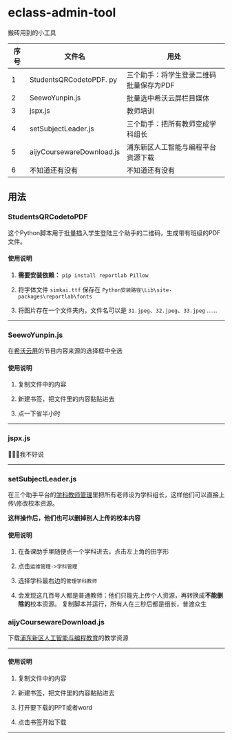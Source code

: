 
# eclass-admin-tool

搬砖用到的小工具



| 序号 | 文件名 | 用处 |
| --- | --- | --- |
| 1 | StudentsQRCodetoPDF. py | 三个助手：将学生登录二维码批量保存为PDF |
| 2 | SeewoYunpin.js | 批量选中希沃云屏栏目媒体 |
| 3 | jspx.js | 教师培训 |
| 4 | setSubjectLeader.js | 三个助手：把所有教师变成学科组长 |
| 5 | aijyCoursewareDownload.js | 浦东新区人工智能与编程平台资源下载 |
| 6 | 不知道还有没有 | 不知道还有没有 |

## 用法

### StudentsQRCodetoPDF

这个Python脚本用于批量插入学生登陆三个助手的二维码，生成带有班级的PDF文件。

#### 使用说明

1. **需要安装依赖：**
`pip install reportlab Pillow`

2. 将字体文件 `simkai.ttf` 保存在 `Python安装路径\Lib\site-packages\reportlab\fonts`

3. 将图片存在一个文件夹内，文件名可以是 `31.jpeg`、`32.jpeg`、`33.jpeg` ......



***

### SeewoYunpin.js

在[希沃云屏](https://easisee.seewo.com/ping)的节目内容来源的选择框中全选

#### 使用说明

1. 复制文件中的内容

2. 新建书签，把文件里的内容黏贴进去

3. 点一下省半小时

***

### jspx.js

🥶🥶🥶我不好说



***

### setSubjectLeader.js

在三个助手平台的[学科教师管理](https://dolearning.net/school/subjects)里把所有老师设为学科组长，这样他们可以直接上传\修改校本资源。

**这样操作后，他们也可以删掉别人上传的校本内容**

#### 使用说明

1. 在备课助手里随便点一个学科进去，点击左上角的田字形

2. 点击`运维管理->学科管理`

3. 选择学科最右边的`管理学科教师`

4. 会发现这几百号人都是普通教师：他们只能先上传个人资源，再转换成**不能删除的**校本资源。
复制脚本并运行，所有人在三秒后都是组长，普渡众生

### aijyCoursewareDownload.js

下载[浦东新区人工智能与编程教育](https://aijy-xx.pdedu.sh.cn/#/course)的教学资源

***

#### 使用说明

1. 复制文件中的内容

2. 新建书签，把文件里的内容黏贴进去

3. 打开要下载的PPT或者word

4. 点击书签开始下载

***
